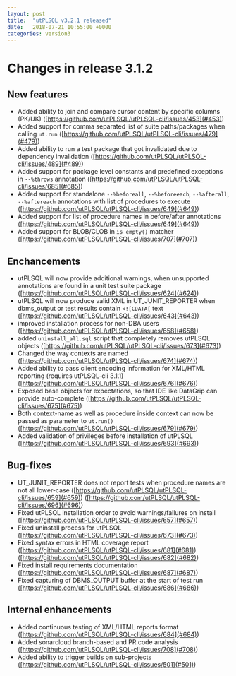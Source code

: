 ```yaml
---
layout: post
title:  "utPLSQL v3.2.1 released"
date:   2018-07-21 10:55:00 +0000
categories: version3
---
```


# Changes in release 3.1.2

## New features

- Added ability to join and compare cursor content by specific columns (PK/UK) ([https://github.com/utPLSQL/utPLSQL-cli/issues/453](#453))
- Added support for comma separated list of suite paths/packages when calling `ut.run` ([https://github.com/utPLSQL/utPLSQL-cli/issues/479](#479))
- Added ability to run a test package that got invalidated due to dependency invalidation ([https://github.com/utPLSQL/utPLSQL-cli/issues/489](#489))
- Added support for package level constants and predefined exceptions in `--%throws` annotation ([https://github.com/utPLSQL/utPLSQL-cli/issues/685](#685))
- Added support for standalone `--%beforeall`, `--%beforeeach`, `--%afterall`, `--%aftereach` annotations with list of procedures to execute ([https://github.com/utPLSQL/utPLSQL-cli/issues/649](#649))
- Added support for list of procedure names in before/after annotations ([https://github.com/utPLSQL/utPLSQL-cli/issues/649](#649))
- Added support for BLOB/CLOB in `is_empty()` matcher ([https://github.com/utPLSQL/utPLSQL-cli/issues/707](#707))


## Enchancements

- utPLSQL will now provide additional warnings, when unsupported annotations are found in a unit test suite package ([https://github.com/utPLSQL/utPLSQL-cli/issues/624](#624))
- utPLSQL will now produce valid XML in UT_JUNIT_REPORTER when dbms_output or test results contain `<![CDATA[` text ([https://github.com/utPLSQL/utPLSQL-cli/issues/643](#643))
- improved installation process for non-DBA users ([https://github.com/utPLSQL/utPLSQL-cli/issues/658](#658))
- added `uninstall_all.sql` script that completely removes utPLSQL objects ([https://github.com/utPLSQL/utPLSQL-cli/issues/673](#673))
- Changed the way contexts are named ([https://github.com/utPLSQL/utPLSQL-cli/issues/674](#674))
- Added ability to pass client encoding information for XML/HTML reporting (requires utPLSQL-cli 3.1.1) ([https://github.com/utPLSQL/utPLSQL-cli/issues/676](#676))
- Exposed base objects for expectations, so that IDE like DataGrip can provide auto-complete ([https://github.com/utPLSQL/utPLSQL-cli/issues/675](#675))
- Both context-name as well as procedure inside context can now be passed as parameter to `ut.run()` ([https://github.com/utPLSQL/utPLSQL-cli/issues/679](#679))
- Added validation of privileges before installation of utPLSQL ([https://github.com/utPLSQL/utPLSQL-cli/issues/693](#693))

## Bug-fixes

- UT_JUNIT_REPORTER does not report tests when procedure names are not all lower-case ([https://github.com/utPLSQL/utPLSQL-cli/issues/659](#659)) ([https://github.com/utPLSQL/utPLSQL-cli/issues/696](#696))
- Fixed utPLSQL installation order to avoid warnings/failures on install ([https://github.com/utPLSQL/utPLSQL-cli/issues/657](#657))
- Fixed uninstall process for utPLSQL ([https://github.com/utPLSQL/utPLSQL-cli/issues/673](#673))
- Fixed syntax errors in HTML coverage report ([https://github.com/utPLSQL/utPLSQL-cli/issues/681](#681)) ([https://github.com/utPLSQL/utPLSQL-cli/issues/682](#682))
- Fixed install requirements documentation ([https://github.com/utPLSQL/utPLSQL-cli/issues/687](#687))
- Fixed capturing of DBMS_OUTPUT buffer at the start of test run ([https://github.com/utPLSQL/utPLSQL-cli/issues/686](#686))


## Internal enhancements
- Added continuous testing of XML/HTML reports format ([https://github.com/utPLSQL/utPLSQL-cli/issues/684](#684))
- Added sonarcloud branch-based and PR code analysis ([https://github.com/utPLSQL/utPLSQL-cli/issues/708](#708))
- Added ability to trigger builds on sub-projects ([https://github.com/utPLSQL/utPLSQL-cli/issues/501](#501))

